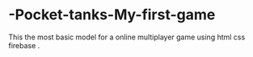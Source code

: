 # -Pocket-tanks-My-first-game
This the most basic model for a online multiplayer game using html css firebase .
